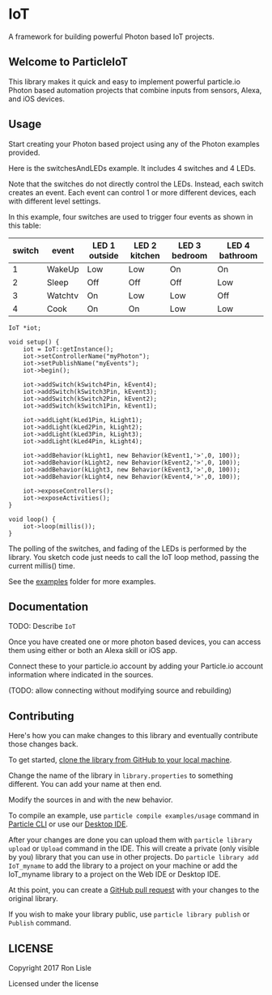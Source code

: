 # IoT

A framework for building powerful Photon based IoT projects.

## Welcome to ParticleIoT

This library makes it quick and easy to implement powerful particle.io Photon
based automation projects that combine inputs from sensors, Alexa, and iOS devices.

## Usage

Start creating your Photon based project using any of the Photon examples provided.

Here is the switchesAndLEDs example. It includes 4 switches and 4 LEDs.

Note that the switches do not directly control the LEDs.
Instead, each switch creates an event. Each event can control 1 or more
different devices, each with different level settings.
 
In this example, four switches are used to trigger four events as shown in this table:

| switch | event   | LED 1 outside | LED 2 kitchen | LED 3 bedroom | LED 4 bathroom |
| ------ | ------- | ------------- | ------------- | ------------- | -------------- |
|   1    | WakeUp  | Low           |  Low          |  On           | On             |
|   2    | Sleep   | Off           |  Off          |  Off          | Low            |
|   3    | Watchtv | On            |  Low          |  Low          | Off            |
|   4    | Cook    | On            |  On           |  Low          | Low            |

 
```
IoT *iot;

void setup() {
    iot = IoT::getInstance();
    iot->setControllerName("myPhoton");
    iot->setPublishName("myEvents");
    iot->begin();
    
    iot->addSwitch(kSwitch4Pin, kEvent4);
    iot->addSwitch(kSwitch3Pin, kEvent3);
    iot->addSwitch(kSwitch2Pin, kEvent2);
    iot->addSwitch(kSwitch1Pin, kEvent1);
    
    iot->addLight(kLed1Pin, kLight1);
    iot->addLight(kLed2Pin, kLight2);
    iot->addLight(kLed3Pin, kLight3);
    iot->addLight(kLed4Pin, kLight4);

    iot->addBehavior(kLight1, new Behavior(kEvent1,'>',0, 100));
    iot->addBehavior(kLight2, new Behavior(kEvent2,'>',0, 100));
    iot->addBehavior(kLight3, new Behavior(kEvent3,'>',0, 100));
    iot->addBehavior(kLight4, new Behavior(kEvent4,'>',0, 100));

    iot->exposeControllers();
    iot->exposeActivities();
}

void loop() {
    iot->loop(millis());
}
```

The polling of the switches, and fading of the LEDs is performed by the library.
You sketch code just needs to call the IoT loop method, passing the current millis()
time.

See the [examples](examples) folder for more examples.

## Documentation

TODO: Describe `IoT`

Once you have created one or more photon based devices, you can access them
using either or both an Alexa skill or iOS app.

Connect these to your particle.io account by adding your Particle.io
account information where indicated in the sources.
 
(TODO: allow connecting without modifying source and rebuilding) 


## Contributing

Here's how you can make changes to this library and eventually contribute those changes back.

To get started, [clone the library from GitHub to your local machine](https://help.github.com/articles/cloning-a-repository/).

Change the name of the library in `library.properties` to something different. You can add your name at then end.

Modify the sources in <src> and <examples> with the new behavior.

To compile an example, use `particle compile examples/usage` command in [Particle CLI](https://docs.particle.io/guide/tools-and-features/cli#update-your-device-remotely) or use our [Desktop IDE](https://docs.particle.io/guide/tools-and-features/dev/#compiling-code).

After your changes are done you can upload them with `particle library upload` or `Upload` command in the IDE. This will create a private (only visible by you) library that you can use in other projects. Do `particle library add IoT_myname` to add the library to a project on your machine or add the IoT_myname library to a project on the Web IDE or Desktop IDE.

At this point, you can create a [GitHub pull request](https://help.github.com/articles/about-pull-requests/) with your changes to the original library. 

If you wish to make your library public, use `particle library publish` or `Publish` command.

## LICENSE
Copyright 2017 Ron Lisle

Licensed under the <insert your choice of license here> license

